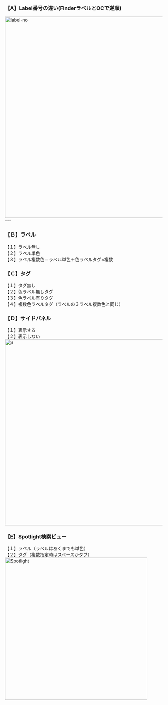 ### 【A】Label番号の違い(FinderラベルとOCで逆順)  
<img width="644" alt="label-no" src="https://github.com/force4u/AppleScript/assets/11995768/7a853ca3-d34c-4a7f-8f35-4355f11353e5">  
---  

### 【Ｂ】ラベル  
【１】ラベル無し  
【２】ラベル単色  
【３】ラベル複数色＝ラベル単色＋色ラベルタグ×複数  
  
### 【Ｃ】タグ  
【１】タグ無し  
【２】色ラベル無しタグ  
【３】色ラベル有りタグ  
【４】複数色ラベルタグ（ラベルの３ラベル複数色と同じ）  
  
### 【Ｄ】サイドパネル  
【１】表示する  
【２】表示しない  
<img width="594" alt="d" src="https://github.com/force4u/AppleScript/assets/11995768/3564eb35-04be-478e-bbc1-e943612a227b">  
  
### 【E】Spotlight検索ビュー  
【１】ラベル（ラベルはあくまでも単色）  
【２】タグ（複数指定時はスペースかタブ）  
<img width="455" alt="Spotlight" src="https://github.com/force4u/AppleScript/assets/11995768/5594c5a7-56da-4537-90bd-a2badbd7d3a7">  


